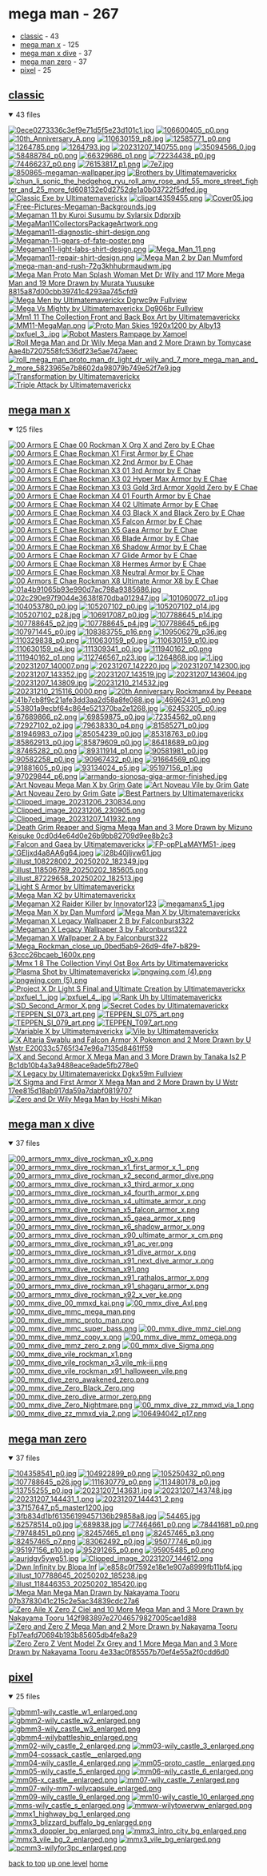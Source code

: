 # mega man - 267
- [classic](#classic) - 43
- [mega man x](#mega-man-x) - 125
- [mega man x dive](#mega-man-x-dive) - 37
- [mega man zero](#mega-man-zero) - 37
- [pixel](#pixel) - 25

<a id="classic"></a>

## [classic](/mobile/mega%20man/classic/README.MD)
<details open>
<summary>43 files</summary>
<p>

[![0ece0273336c3ef9e71d5f5e23d101c1.jpg](/.internals/thumbnails/mobile/mega%20man/classic/0ece0273336c3ef9e71d5f5e23d101c1.jpg "0ece0273336c3ef9e71d5f5e23d101c1.jpg")](/mobile/mega%20man/classic/0ece0273336c3ef9e71d5f5e23d101c1.jpg)
[![106600405_p0.png](/.internals/thumbnails/mobile/mega%20man/classic/106600405_p0.png "106600405_p0.png")](/mobile/mega%20man/classic/106600405_p0.png)
[![10th_Anniversary_A.png](/.internals/thumbnails/mobile/mega%20man/classic/10th_Anniversary_A.png "10th_Anniversary_A.png")](/mobile/mega%20man/classic/10th_Anniversary_A.png)
[![110630159_p8.jpg](/.internals/thumbnails/mobile/mega%20man/classic/110630159_p8.jpg "110630159_p8.jpg")](/mobile/mega%20man/classic/110630159_p8.jpg)
[![12585771_p0.png](/.internals/thumbnails/mobile/mega%20man/classic/12585771_p0.png "12585771_p0.png")](/mobile/mega%20man/classic/12585771_p0.png)
[![1264785.png](/.internals/thumbnails/mobile/mega%20man/classic/1264785.png "1264785.png")](/mobile/mega%20man/classic/1264785.png)
[![1264793.jpg](/.internals/thumbnails/mobile/mega%20man/classic/1264793.jpg "1264793.jpg")](/mobile/mega%20man/classic/1264793.jpg)
[![20231207_140755.png](/.internals/thumbnails/mobile/mega%20man/classic/20231207_140755.png "20231207_140755.png")](/mobile/mega%20man/classic/20231207_140755.png)
[![35094566_0.jpg](/.internals/thumbnails/mobile/mega%20man/classic/35094566_0.jpg "35094566_0.jpg")](/mobile/mega%20man/classic/35094566_0.jpg)
[![58488784_p0.png](/.internals/thumbnails/mobile/mega%20man/classic/58488784_p0.png "58488784_p0.png")](/mobile/mega%20man/classic/58488784_p0.png)
[![66329686_p1.png](/.internals/thumbnails/mobile/mega%20man/classic/66329686_p1.png "66329686_p1.png")](/mobile/mega%20man/classic/66329686_p1.png)
[![72234438_p0.jpg](/.internals/thumbnails/mobile/mega%20man/classic/72234438_p0.jpg "72234438_p0.jpg")](/mobile/mega%20man/classic/72234438_p0.jpg)
[![74466237_p0.png](/.internals/thumbnails/mobile/mega%20man/classic/74466237_p0.png "74466237_p0.png")](/mobile/mega%20man/classic/74466237_p0.png)
[![76153817_p1.png](/.internals/thumbnails/mobile/mega%20man/classic/76153817_p1.png "76153817_p1.png")](/mobile/mega%20man/classic/76153817_p1.png)
[![7e7.jpg](/.internals/thumbnails/mobile/mega%20man/classic/7e7.jpg "7e7.jpg")](/mobile/mega%20man/classic/7e7.jpg)
[![850865-megaman-wallpaper.jpg](/.internals/thumbnails/mobile/mega%20man/classic/850865-megaman-wallpaper.jpg "850865-megaman-wallpaper.jpg")](/mobile/mega%20man/classic/850865-megaman-wallpaper.jpg)
[![Brothers by Ultimatemaverickx](/.internals/thumbnails/mobile/mega%20man/classic/brothers_by_ultimatemaverickx.jpg "Brothers by Ultimatemaverickx")](/mobile/mega%20man/classic/brothers_by_ultimatemaverickx.jpg)
[![chun_li_sonic_the_hedgehog_ryu_roll_amy_rose_and_55_more_street_fighter_and_25_more_fd608132e0d2752de1a0b03722f5dfed.jpg](/.internals/thumbnails/mobile/mega%20man/classic/chun_li_sonic_the_hedgehog_ryu_roll_amy_rose_and_55_more_street_fighter_and_25_more_fd608132e0d2752de1a0b03722f5dfed.jpg "chun_li_sonic_the_hedgehog_ryu_roll_amy_rose_and_55_more_street_fighter_and_25_more_fd608132e0d2752de1a0b03722f5dfed.jpg")](/mobile/mega%20man/classic/chun_li_sonic_the_hedgehog_ryu_roll_amy_rose_and_55_more_street_fighter_and_25_more_fd608132e0d2752de1a0b03722f5dfed.jpg)
[![Classic Exe by Ultimatemaverickx](/.internals/thumbnails/mobile/mega%20man/classic/classic_exe_by_ultimatemaverickx.jpg "Classic Exe by Ultimatemaverickx")](/mobile/mega%20man/classic/classic_exe_by_ultimatemaverickx.jpg)
[![clipart4359455.png](/.internals/thumbnails/mobile/mega%20man/classic/clipart4359455.png "clipart4359455.png")](/mobile/mega%20man/classic/clipart4359455.png)
[![Cover05.jpg](/.internals/thumbnails/mobile/mega%20man/classic/Cover05.jpg "Cover05.jpg")](/mobile/mega%20man/classic/Cover05.jpg)
[![Free-Pictures-Megaman-Backgrounds.jpg](/.internals/thumbnails/mobile/mega%20man/classic/Free-Pictures-Megaman-Backgrounds.jpg "Free-Pictures-Megaman-Backgrounds.jpg")](/mobile/mega%20man/classic/Free-Pictures-Megaman-Backgrounds.jpg)
[![Megaman 11 by Kuroi Susumu by Sylarsix Ddprxjb](/.internals/thumbnails/mobile/mega%20man/classic/megaman_11_by_kuroi_susumu_by_sylarsix_ddprxjb.jpg "Megaman 11 by Kuroi Susumu by Sylarsix Ddprxjb")](/mobile/mega%20man/classic/megaman_11_by_kuroi_susumu_by_sylarsix_ddprxjb.jpg)
[![MegaMan11CollectorsPackageArtwork.png](/.internals/thumbnails/mobile/mega%20man/classic/MegaMan11CollectorsPackageArtwork.png "MegaMan11CollectorsPackageArtwork.png")](/mobile/mega%20man/classic/MegaMan11CollectorsPackageArtwork.png)
[![Megaman11-diagnostic-shirt-design.png](/.internals/thumbnails/mobile/mega%20man/classic/Megaman11-diagnostic-shirt-design.png "Megaman11-diagnostic-shirt-design.png")](/mobile/mega%20man/classic/Megaman11-diagnostic-shirt-design.png)
[![Megaman-11-gears-of-fate-poster.png](/.internals/thumbnails/mobile/mega%20man/classic/Megaman-11-gears-of-fate-poster.png "Megaman-11-gears-of-fate-poster.png")](/mobile/mega%20man/classic/Megaman-11-gears-of-fate-poster.png)
[![Megaman11-light-labs-shirt-design.png](/.internals/thumbnails/mobile/mega%20man/classic/Megaman11-light-labs-shirt-design.png "Megaman11-light-labs-shirt-design.png")](/mobile/mega%20man/classic/Megaman11-light-labs-shirt-design.png)
[![Mega_Man_11.png](/.internals/thumbnails/mobile/mega%20man/classic/Mega_Man_11.png "Mega_Man_11.png")](/mobile/mega%20man/classic/Mega_Man_11.png)
[![Megaman11-repair-shirt-design.png](/.internals/thumbnails/mobile/mega%20man/classic/Megaman11-repair-shirt-design.png "Megaman11-repair-shirt-design.png")](/mobile/mega%20man/classic/Megaman11-repair-shirt-design.png)
[![Mega Man 2 by Dan Mumford](/.internals/thumbnails/mobile/mega%20man/classic/mega_man_2_by_dan_mumford.jpg "Mega Man 2 by Dan Mumford")](/mobile/mega%20man/classic/mega_man_2_by_dan_mumford.jpg)
[![mega-man-and-rush-72g3khhubrmaudwm.jpg](/.internals/thumbnails/mobile/mega%20man/classic/mega-man-and-rush-72g3khhubrmaudwm.jpg "mega-man-and-rush-72g3khhubrmaudwm.jpg")](/mobile/mega%20man/classic/mega-man-and-rush-72g3khhubrmaudwm.jpg)
[![Mega Man Proto Man Splash Woman Met Dr Wily and 117 More Mega Man and 19 More Drawn by Murata Yuusuke 8815a87d00cbb39741c4293aa745cfd9](/.internals/thumbnails/mobile/mega%20man/classic/mega_man_proto_man_splash_woman_met_dr_wily_and_117_more_mega_man_and_19_more_drawn_by_murata_yuusuke_8815a87d00cbb39741c4293aa745cfd9.png "Mega Man Proto Man Splash Woman Met Dr Wily and 117 More Mega Man and 19 More Drawn by Murata Yuusuke 8815a87d00cbb39741c4293aa745cfd9")](/mobile/mega%20man/classic/mega_man_proto_man_splash_woman_met_dr_wily_and_117_more_mega_man_and_19_more_drawn_by_murata_yuusuke_8815a87d00cbb39741c4293aa745cfd9.png)
[![Mega Men by Ultimatemaverickx Dgrwc9w Fullview](/.internals/thumbnails/mobile/mega%20man/classic/mega_men_by_ultimatemaverickx_dgrwc9w-fullview.jpg "Mega Men by Ultimatemaverickx Dgrwc9w Fullview")](/mobile/mega%20man/classic/mega_men_by_ultimatemaverickx_dgrwc9w-fullview.jpg)
[![Mega Vs Mighty by Ultimatemaverickx Dg906br Fullview](/.internals/thumbnails/mobile/mega%20man/classic/mega_vs_mighty_by_ultimatemaverickx_dg906br-fullview.jpg "Mega Vs Mighty by Ultimatemaverickx Dg906br Fullview")](/mobile/mega%20man/classic/mega_vs_mighty_by_ultimatemaverickx_dg906br-fullview.jpg)
[![Mm1 11 The Collection Front and Back Box Art by Ultimatemaverickx](/.internals/thumbnails/mobile/mega%20man/classic/mm1_11_the_collection_front_and_back_box_art_by_ultimatemaverickx.png "Mm1 11 The Collection Front and Back Box Art by Ultimatemaverickx")](/mobile/mega%20man/classic/mm1_11_the_collection_front_and_back_box_art_by_ultimatemaverickx.png)
[![MM11-MegaMan.png](/.internals/thumbnails/mobile/mega%20man/classic/MM11-MegaMan.png "MM11-MegaMan.png")](/mobile/mega%20man/classic/MM11-MegaMan.png)
[![Proto Man Skies 1920x1200 by Alby13](/.internals/thumbnails/mobile/mega%20man/classic/proto_man_skies_1920x1200_by_alby13.jpg "Proto Man Skies 1920x1200 by Alby13")](/mobile/mega%20man/classic/proto_man_skies_1920x1200_by_alby13.jpg)
[![pxfuel_3_.jpg](/.internals/thumbnails/mobile/mega%20man/classic/pxfuel_3_.jpg "pxfuel_3_.jpg")](/mobile/mega%20man/classic/pxfuel_3_.jpg)
[![Robot Masters Rampage by Xamoel](/.internals/thumbnails/mobile/mega%20man/classic/robot_masters_rampage_by_xamoel.jpg "Robot Masters Rampage by Xamoel")](/mobile/mega%20man/classic/robot_masters_rampage_by_xamoel.jpg)
[![Roll Mega Man and Dr Wily Mega Man and 2 More Drawn by Tomycase Aae4b7207558fc536df23e5ae747aeec](/.internals/thumbnails/mobile/mega%20man/classic/roll_mega_man_and_dr_wily_mega_man_and_2_more_drawn_by_tomycase_aae4b7207558fc536df23e5ae747aeec.png "Roll Mega Man and Dr Wily Mega Man and 2 More Drawn by Tomycase Aae4b7207558fc536df23e5ae747aeec")](/mobile/mega%20man/classic/roll_mega_man_and_dr_wily_mega_man_and_2_more_drawn_by_tomycase_aae4b7207558fc536df23e5ae747aeec.png)
[![roll_mega_man_proto_man_dr_light_dr_wily_and_7_more_mega_man_and_2_more_5823965e7b8602da98079b749e52f7e9.jpg](/.internals/thumbnails/mobile/mega%20man/classic/roll_mega_man_proto_man_dr_light_dr_wily_and_7_more_mega_man_and_2_more_5823965e7b8602da98079b749e52f7e9.jpg "roll_mega_man_proto_man_dr_light_dr_wily_and_7_more_mega_man_and_2_more_5823965e7b8602da98079b749e52f7e9.jpg")](/mobile/mega%20man/classic/roll_mega_man_proto_man_dr_light_dr_wily_and_7_more_mega_man_and_2_more_5823965e7b8602da98079b749e52f7e9.jpg)
[![Transformation by Ultimatemaverickx](/.internals/thumbnails/mobile/mega%20man/classic/transformation_by_ultimatemaverickx.png "Transformation by Ultimatemaverickx")](/mobile/mega%20man/classic/transformation_by_ultimatemaverickx.png)
[![Triple Attack by Ultimatemaverickx](/.internals/thumbnails/mobile/mega%20man/classic/triple_attack_by_ultimatemaverickx.png "Triple Attack by Ultimatemaverickx")](/mobile/mega%20man/classic/triple_attack_by_ultimatemaverickx.png)

</p>
</details>

<a id="mega-man-x"></a>

## [mega man x](/mobile/mega%20man/mega%20man%20x/README.MD)
<details open>
<summary>125 files</summary>
<p>

[![00 Armors E Chae 00 Rockman X Org X and Zero by E Chae](/.internals/thumbnails/mobile/mega%20man/mega%20man%20x/00_armors_e_chae_00_rockman_x_org_x_and_zero_by_e_chae.png "00 Armors E Chae 00 Rockman X Org X and Zero by E Chae")](/mobile/mega%20man/mega%20man%20x/00_armors_e_chae_00_rockman_x_org_x_and_zero_by_e_chae.png)
[![00 Armors E Chae Rockman X1 First Armor by E Chae](/.internals/thumbnails/mobile/mega%20man/mega%20man%20x/00_armors_e_chae_rockman_x1_first_armor_by_e_chae.png "00 Armors E Chae Rockman X1 First Armor by E Chae")](/mobile/mega%20man/mega%20man%20x/00_armors_e_chae_rockman_x1_first_armor_by_e_chae.png)
[![00 Armors E Chae Rockman X2 2nd Armor by E Chae](/.internals/thumbnails/mobile/mega%20man/mega%20man%20x/00_armors_e_chae_rockman_x2_2nd_armor_by_e_chae.png "00 Armors E Chae Rockman X2 2nd Armor by E Chae")](/mobile/mega%20man/mega%20man%20x/00_armors_e_chae_rockman_x2_2nd_armor_by_e_chae.png)
[![00 Armors E Chae Rockman X3 01 3rd Armor by E Chae](/.internals/thumbnails/mobile/mega%20man/mega%20man%20x/00_armors_e_chae_rockman_x3_01_3rd_armor_by_e_chae.png "00 Armors E Chae Rockman X3 01 3rd Armor by E Chae")](/mobile/mega%20man/mega%20man%20x/00_armors_e_chae_rockman_x3_01_3rd_armor_by_e_chae.png)
[![00 Armors E Chae Rockman X3 02 Hyper Max Armor by E Chae](/.internals/thumbnails/mobile/mega%20man/mega%20man%20x/00_armors_e_chae_rockman_x3_02_hyper_max_armor_by_e_chae.png "00 Armors E Chae Rockman X3 02 Hyper Max Armor by E Chae")](/mobile/mega%20man/mega%20man%20x/00_armors_e_chae_rockman_x3_02_hyper_max_armor_by_e_chae.png)
[![00 Armors E Chae Rockman X3 03 Gold 3rd Armor Xgold Zero by E Chae](/.internals/thumbnails/mobile/mega%20man/mega%20man%20x/00_armors_e_chae_rockman_x3_03_gold_3rd_armor_xgold_zero_by_e_chae.png "00 Armors E Chae Rockman X3 03 Gold 3rd Armor Xgold Zero by E Chae")](/mobile/mega%20man/mega%20man%20x/00_armors_e_chae_rockman_x3_03_gold_3rd_armor_xgold_zero_by_e_chae.png)
[![00 Armors E Chae Rockman X4 01 Fourth Armor by E Chae](/.internals/thumbnails/mobile/mega%20man/mega%20man%20x/00_armors_e_chae_rockman_x4_01_fourth_armor_by_e_chae.png "00 Armors E Chae Rockman X4 01 Fourth Armor by E Chae")](/mobile/mega%20man/mega%20man%20x/00_armors_e_chae_rockman_x4_01_fourth_armor_by_e_chae.png)
[![00 Armors E Chae Rockman X4 02 Ultimate Armor by E Chae](/.internals/thumbnails/mobile/mega%20man/mega%20man%20x/00_armors_e_chae_rockman_x4_02_ultimate_armor_by_e_chae.png "00 Armors E Chae Rockman X4 02 Ultimate Armor by E Chae")](/mobile/mega%20man/mega%20man%20x/00_armors_e_chae_rockman_x4_02_ultimate_armor_by_e_chae.png)
[![00 Armors E Chae Rockman X4 03 Black X and Black Zero by E Chae](/.internals/thumbnails/mobile/mega%20man/mega%20man%20x/00_armors_e_chae_rockman_x4_03_black_x_and_black_zero_by_e_chae.png "00 Armors E Chae Rockman X4 03 Black X and Black Zero by E Chae")](/mobile/mega%20man/mega%20man%20x/00_armors_e_chae_rockman_x4_03_black_x_and_black_zero_by_e_chae.png)
[![00 Armors E Chae Rockman X5 Falcon Armor by E Chae](/.internals/thumbnails/mobile/mega%20man/mega%20man%20x/00_armors_e_chae_rockman_x5_falcon_armor_by_e_chae.png "00 Armors E Chae Rockman X5 Falcon Armor by E Chae")](/mobile/mega%20man/mega%20man%20x/00_armors_e_chae_rockman_x5_falcon_armor_by_e_chae.png)
[![00 Armors E Chae Rockman X5 Gaea Armor by E Chae](/.internals/thumbnails/mobile/mega%20man/mega%20man%20x/00_armors_e_chae_rockman_x5_gaea_armor_by_e_chae.png "00 Armors E Chae Rockman X5 Gaea Armor by E Chae")](/mobile/mega%20man/mega%20man%20x/00_armors_e_chae_rockman_x5_gaea_armor_by_e_chae.png)
[![00 Armors E Chae Rockman X6 Blade Armor by E Chae](/.internals/thumbnails/mobile/mega%20man/mega%20man%20x/00_armors_e_chae_rockman_x6_blade_armor_by_e_chae.png "00 Armors E Chae Rockman X6 Blade Armor by E Chae")](/mobile/mega%20man/mega%20man%20x/00_armors_e_chae_rockman_x6_blade_armor_by_e_chae.png)
[![00 Armors E Chae Rockman X6 Shadow Armor by E Chae](/.internals/thumbnails/mobile/mega%20man/mega%20man%20x/00_armors_e_chae_rockman_x6_shadow_armor_by_e_chae.png "00 Armors E Chae Rockman X6 Shadow Armor by E Chae")](/mobile/mega%20man/mega%20man%20x/00_armors_e_chae_rockman_x6_shadow_armor_by_e_chae.png)
[![00 Armors E Chae Rockman X7 Glide Armor by E Chae](/.internals/thumbnails/mobile/mega%20man/mega%20man%20x/00_armors_e_chae_rockman_x7_glide_armor_by_e_chae.png "00 Armors E Chae Rockman X7 Glide Armor by E Chae")](/mobile/mega%20man/mega%20man%20x/00_armors_e_chae_rockman_x7_glide_armor_by_e_chae.png)
[![00 Armors E Chae Rockman X8 Hermes Armor by E Chae](/.internals/thumbnails/mobile/mega%20man/mega%20man%20x/00_armors_e_chae_rockman_x8_hermes_armor_by_e_chae.png "00 Armors E Chae Rockman X8 Hermes Armor by E Chae")](/mobile/mega%20man/mega%20man%20x/00_armors_e_chae_rockman_x8_hermes_armor_by_e_chae.png)
[![00 Armors E Chae Rockman X8 Neutral Armor by E Chae](/.internals/thumbnails/mobile/mega%20man/mega%20man%20x/00_armors_e_chae_rockman_x8_neutral_armor_by_e_chae.png "00 Armors E Chae Rockman X8 Neutral Armor by E Chae")](/mobile/mega%20man/mega%20man%20x/00_armors_e_chae_rockman_x8_neutral_armor_by_e_chae.png)
[![00 Armors E Chae Rockman X8 Ultimate Armor X8 by E Chae](/.internals/thumbnails/mobile/mega%20man/mega%20man%20x/00_armors_e_chae_rockman_x8_ultimate_armor_x8_by_e_chae.png "00 Armors E Chae Rockman X8 Ultimate Armor X8 by E Chae")](/mobile/mega%20man/mega%20man%20x/00_armors_e_chae_rockman_x8_ultimate_armor_x8_by_e_chae.png)
[![01a4b91065b93e990d7ac798a9385686.jpg](/.internals/thumbnails/mobile/mega%20man/mega%20man%20x/01a4b91065b93e990d7ac798a9385686.jpg "01a4b91065b93e990d7ac798a9385686.jpg")](/mobile/mega%20man/mega%20man%20x/01a4b91065b93e990d7ac798a9385686.jpg)
[![02c290e97f9044e3638f870dba012947.jpg](/.internals/thumbnails/mobile/mega%20man/mega%20man%20x/02c290e97f9044e3638f870dba012947.jpg "02c290e97f9044e3638f870dba012947.jpg")](/mobile/mega%20man/mega%20man%20x/02c290e97f9044e3638f870dba012947.jpg)
[![101060072_p1.jpg](/.internals/thumbnails/mobile/mega%20man/mega%20man%20x/101060072_p1.jpg "101060072_p1.jpg")](/mobile/mega%20man/mega%20man%20x/101060072_p1.jpg)
[![104053780_p0.jpg](/.internals/thumbnails/mobile/mega%20man/mega%20man%20x/104053780_p0.jpg "104053780_p0.jpg")](/mobile/mega%20man/mega%20man%20x/104053780_p0.jpg)
[![105207102_p0.jpg](/.internals/thumbnails/mobile/mega%20man/mega%20man%20x/105207102_p0.jpg "105207102_p0.jpg")](/mobile/mega%20man/mega%20man%20x/105207102_p0.jpg)
[![105207102_p14.jpg](/.internals/thumbnails/mobile/mega%20man/mega%20man%20x/105207102_p14.jpg "105207102_p14.jpg")](/mobile/mega%20man/mega%20man%20x/105207102_p14.jpg)
[![105207102_p28.jpg](/.internals/thumbnails/mobile/mega%20man/mega%20man%20x/105207102_p28.jpg "105207102_p28.jpg")](/mobile/mega%20man/mega%20man%20x/105207102_p28.jpg)
[![106917087_p0.jpg](/.internals/thumbnails/mobile/mega%20man/mega%20man%20x/106917087_p0.jpg "106917087_p0.jpg")](/mobile/mega%20man/mega%20man%20x/106917087_p0.jpg)
[![107788645_p14.jpg](/.internals/thumbnails/mobile/mega%20man/mega%20man%20x/107788645_p14.jpg "107788645_p14.jpg")](/mobile/mega%20man/mega%20man%20x/107788645_p14.jpg)
[![107788645_p2.jpg](/.internals/thumbnails/mobile/mega%20man/mega%20man%20x/107788645_p2.jpg "107788645_p2.jpg")](/mobile/mega%20man/mega%20man%20x/107788645_p2.jpg)
[![107788645_p4.jpg](/.internals/thumbnails/mobile/mega%20man/mega%20man%20x/107788645_p4.jpg "107788645_p4.jpg")](/mobile/mega%20man/mega%20man%20x/107788645_p4.jpg)
[![107788645_p6.jpg](/.internals/thumbnails/mobile/mega%20man/mega%20man%20x/107788645_p6.jpg "107788645_p6.jpg")](/mobile/mega%20man/mega%20man%20x/107788645_p6.jpg)
[![107971445_p0.jpg](/.internals/thumbnails/mobile/mega%20man/mega%20man%20x/107971445_p0.jpg "107971445_p0.jpg")](/mobile/mega%20man/mega%20man%20x/107971445_p0.jpg)
[![108383755_p16.png](/.internals/thumbnails/mobile/mega%20man/mega%20man%20x/108383755_p16.png "108383755_p16.png")](/mobile/mega%20man/mega%20man%20x/108383755_p16.png)
[![109506279_p36.jpg](/.internals/thumbnails/mobile/mega%20man/mega%20man%20x/109506279_p36.jpg "109506279_p36.jpg")](/mobile/mega%20man/mega%20man%20x/109506279_p36.jpg)
[![110329838_p0.png](/.internals/thumbnails/mobile/mega%20man/mega%20man%20x/110329838_p0.png "110329838_p0.png")](/mobile/mega%20man/mega%20man%20x/110329838_p0.png)
[![110630159_p0.jpg](/.internals/thumbnails/mobile/mega%20man/mega%20man%20x/110630159_p0.jpg "110630159_p0.jpg")](/mobile/mega%20man/mega%20man%20x/110630159_p0.jpg)
[![110630159_p10.jpg](/.internals/thumbnails/mobile/mega%20man/mega%20man%20x/110630159_p10.jpg "110630159_p10.jpg")](/mobile/mega%20man/mega%20man%20x/110630159_p10.jpg)
[![110630159_p4.jpg](/.internals/thumbnails/mobile/mega%20man/mega%20man%20x/110630159_p4.jpg "110630159_p4.jpg")](/mobile/mega%20man/mega%20man%20x/110630159_p4.jpg)
[![111309341_p0.jpg](/.internals/thumbnails/mobile/mega%20man/mega%20man%20x/111309341_p0.jpg "111309341_p0.jpg")](/mobile/mega%20man/mega%20man%20x/111309341_p0.jpg)
[![111940162_p0.png](/.internals/thumbnails/mobile/mega%20man/mega%20man%20x/111940162_p0.png "111940162_p0.png")](/mobile/mega%20man/mega%20man%20x/111940162_p0.png)
[![111940162_p1.png](/.internals/thumbnails/mobile/mega%20man/mega%20man%20x/111940162_p1.png "111940162_p1.png")](/mobile/mega%20man/mega%20man%20x/111940162_p1.png)
[![112746567_p23.jpg](/.internals/thumbnails/mobile/mega%20man/mega%20man%20x/112746567_p23.jpg "112746567_p23.jpg")](/mobile/mega%20man/mega%20man%20x/112746567_p23.jpg)
[![1264868.jpg](/.internals/thumbnails/mobile/mega%20man/mega%20man%20x/1264868.jpg "1264868.jpg")](/mobile/mega%20man/mega%20man%20x/1264868.jpg)
[![1.jpg](/.internals/thumbnails/mobile/mega%20man/mega%20man%20x/1.jpg "1.jpg")](/mobile/mega%20man/mega%20man%20x/1.jpg)
[![20231207_140007.png](/.internals/thumbnails/mobile/mega%20man/mega%20man%20x/20231207_140007.png "20231207_140007.png")](/mobile/mega%20man/mega%20man%20x/20231207_140007.png)
[![20231207_142220.jpg](/.internals/thumbnails/mobile/mega%20man/mega%20man%20x/20231207_142220.jpg "20231207_142220.jpg")](/mobile/mega%20man/mega%20man%20x/20231207_142220.jpg)
[![20231207_142300.jpg](/.internals/thumbnails/mobile/mega%20man/mega%20man%20x/20231207_142300.jpg "20231207_142300.jpg")](/mobile/mega%20man/mega%20man%20x/20231207_142300.jpg)
[![20231207_143352.jpg](/.internals/thumbnails/mobile/mega%20man/mega%20man%20x/20231207_143352.jpg "20231207_143352.jpg")](/mobile/mega%20man/mega%20man%20x/20231207_143352.jpg)
[![20231207_143519.jpg](/.internals/thumbnails/mobile/mega%20man/mega%20man%20x/20231207_143519.jpg "20231207_143519.jpg")](/mobile/mega%20man/mega%20man%20x/20231207_143519.jpg)
[![20231207_143604.jpg](/.internals/thumbnails/mobile/mega%20man/mega%20man%20x/20231207_143604.jpg "20231207_143604.jpg")](/mobile/mega%20man/mega%20man%20x/20231207_143604.jpg)
[![20231207_143809.jpg](/.internals/thumbnails/mobile/mega%20man/mega%20man%20x/20231207_143809.jpg "20231207_143809.jpg")](/mobile/mega%20man/mega%20man%20x/20231207_143809.jpg)
[![20231210_214532.jpg](/.internals/thumbnails/mobile/mega%20man/mega%20man%20x/20231210_214532.jpg "20231210_214532.jpg")](/mobile/mega%20man/mega%20man%20x/20231210_214532.jpg)
[![20231210_215116_0000.png](/.internals/thumbnails/mobile/mega%20man/mega%20man%20x/20231210_215116_0000.png "20231210_215116_0000.png")](/mobile/mega%20man/mega%20man%20x/20231210_215116_0000.png)
[![20th Anniversary Rockmanx4 by Peeape](/.internals/thumbnails/mobile/mega%20man/mega%20man%20x/20th_anniversary_rockmanx4_by_peeape.png "20th Anniversary Rockmanx4 by Peeape")](/mobile/mega%20man/mega%20man%20x/20th_anniversary_rockmanx4_by_peeape.png)
[![41b7cb8f9c21afe3dd3aa2d58a8fe088.jpg](/.internals/thumbnails/mobile/mega%20man/mega%20man%20x/41b7cb8f9c21afe3dd3aa2d58a8fe088.jpg "41b7cb8f9c21afe3dd3aa2d58a8fe088.jpg")](/mobile/mega%20man/mega%20man%20x/41b7cb8f9c21afe3dd3aa2d58a8fe088.jpg)
[![46962431_p0.png](/.internals/thumbnails/mobile/mega%20man/mega%20man%20x/46962431_p0.png "46962431_p0.png")](/mobile/mega%20man/mega%20man%20x/46962431_p0.png)
[![53801a9ecbf64c864e521370ba2e1268.jpg](/.internals/thumbnails/mobile/mega%20man/mega%20man%20x/53801a9ecbf64c864e521370ba2e1268.jpg "53801a9ecbf64c864e521370ba2e1268.jpg")](/mobile/mega%20man/mega%20man%20x/53801a9ecbf64c864e521370ba2e1268.jpg)
[![62453205_p0.jpg](/.internals/thumbnails/mobile/mega%20man/mega%20man%20x/62453205_p0.jpg "62453205_p0.jpg")](/mobile/mega%20man/mega%20man%20x/62453205_p0.jpg)
[![67689866_p2.png](/.internals/thumbnails/mobile/mega%20man/mega%20man%20x/67689866_p2.png "67689866_p2.png")](/mobile/mega%20man/mega%20man%20x/67689866_p2.png)
[![69859875_p0.jpg](/.internals/thumbnails/mobile/mega%20man/mega%20man%20x/69859875_p0.jpg "69859875_p0.jpg")](/mobile/mega%20man/mega%20man%20x/69859875_p0.jpg)
[![72354562_p0.png](/.internals/thumbnails/mobile/mega%20man/mega%20man%20x/72354562_p0.png "72354562_p0.png")](/mobile/mega%20man/mega%20man%20x/72354562_p0.png)
[![72927102_p2.jpg](/.internals/thumbnails/mobile/mega%20man/mega%20man%20x/72927102_p2.jpg "72927102_p2.jpg")](/mobile/mega%20man/mega%20man%20x/72927102_p2.jpg)
[![79638330_p4.png](/.internals/thumbnails/mobile/mega%20man/mega%20man%20x/79638330_p4.png "79638330_p4.png")](/mobile/mega%20man/mega%20man%20x/79638330_p4.png)
[![81585271_p0.jpg](/.internals/thumbnails/mobile/mega%20man/mega%20man%20x/81585271_p0.jpg "81585271_p0.jpg")](/mobile/mega%20man/mega%20man%20x/81585271_p0.jpg)
[![81946983_p7.jpg](/.internals/thumbnails/mobile/mega%20man/mega%20man%20x/81946983_p7.jpg "81946983_p7.jpg")](/mobile/mega%20man/mega%20man%20x/81946983_p7.jpg)
[![85054239_p0.jpg](/.internals/thumbnails/mobile/mega%20man/mega%20man%20x/85054239_p0.jpg "85054239_p0.jpg")](/mobile/mega%20man/mega%20man%20x/85054239_p0.jpg)
[![85318763_p0.jpg](/.internals/thumbnails/mobile/mega%20man/mega%20man%20x/85318763_p0.jpg "85318763_p0.jpg")](/mobile/mega%20man/mega%20man%20x/85318763_p0.jpg)
[![85862913_p0.jpg](/.internals/thumbnails/mobile/mega%20man/mega%20man%20x/85862913_p0.jpg "85862913_p0.jpg")](/mobile/mega%20man/mega%20man%20x/85862913_p0.jpg)
[![85879609_p0.jpg](/.internals/thumbnails/mobile/mega%20man/mega%20man%20x/85879609_p0.jpg "85879609_p0.jpg")](/mobile/mega%20man/mega%20man%20x/85879609_p0.jpg)
[![86418689_p0.jpg](/.internals/thumbnails/mobile/mega%20man/mega%20man%20x/86418689_p0.jpg "86418689_p0.jpg")](/mobile/mega%20man/mega%20man%20x/86418689_p0.jpg)
[![87465282_p0.png](/.internals/thumbnails/mobile/mega%20man/mega%20man%20x/87465282_p0.png "87465282_p0.png")](/mobile/mega%20man/mega%20man%20x/87465282_p0.png)
[![89311914_p1.png](/.internals/thumbnails/mobile/mega%20man/mega%20man%20x/89311914_p1.png "89311914_p1.png")](/mobile/mega%20man/mega%20man%20x/89311914_p1.png)
[![90581981_p0.jpg](/.internals/thumbnails/mobile/mega%20man/mega%20man%20x/90581981_p0.jpg "90581981_p0.jpg")](/mobile/mega%20man/mega%20man%20x/90581981_p0.jpg)
[![90582258_p0.jpg](/.internals/thumbnails/mobile/mega%20man/mega%20man%20x/90582258_p0.jpg "90582258_p0.jpg")](/mobile/mega%20man/mega%20man%20x/90582258_p0.jpg)
[![90967432_p0.jpg](/.internals/thumbnails/mobile/mega%20man/mega%20man%20x/90967432_p0.jpg "90967432_p0.jpg")](/mobile/mega%20man/mega%20man%20x/90967432_p0.jpg)
[![91664569_p0.jpg](/.internals/thumbnails/mobile/mega%20man/mega%20man%20x/91664569_p0.jpg "91664569_p0.jpg")](/mobile/mega%20man/mega%20man%20x/91664569_p0.jpg)
[![91881605_p0.jpg](/.internals/thumbnails/mobile/mega%20man/mega%20man%20x/91881605_p0.jpg "91881605_p0.jpg")](/mobile/mega%20man/mega%20man%20x/91881605_p0.jpg)
[![93134024_p5.jpg](/.internals/thumbnails/mobile/mega%20man/mega%20man%20x/93134024_p5.jpg "93134024_p5.jpg")](/mobile/mega%20man/mega%20man%20x/93134024_p5.jpg)
[![95197156_p1.jpg](/.internals/thumbnails/mobile/mega%20man/mega%20man%20x/95197156_p1.jpg "95197156_p1.jpg")](/mobile/mega%20man/mega%20man%20x/95197156_p1.jpg)
[![97029844_p6.png](/.internals/thumbnails/mobile/mega%20man/mega%20man%20x/97029844_p6.png "97029844_p6.png")](/mobile/mega%20man/mega%20man%20x/97029844_p6.png)
[![armando-sionosa-giga-armor-finished.jpg](/.internals/thumbnails/mobile/mega%20man/mega%20man%20x/armando-sionosa-giga-armor-finished.jpg "armando-sionosa-giga-armor-finished.jpg")](/mobile/mega%20man/mega%20man%20x/armando-sionosa-giga-armor-finished.jpg)
[![Art Noveau Mega Man X by Grim Gate](/.internals/thumbnails/mobile/mega%20man/mega%20man%20x/art_noveau_mega_man_x_by_grim-gate.jpg "Art Noveau Mega Man X by Grim Gate")](/mobile/mega%20man/mega%20man%20x/art_noveau_mega_man_x_by_grim-gate.jpg)
[![Art Noveau Vile by Grim Gate](/.internals/thumbnails/mobile/mega%20man/mega%20man%20x/art_noveau_vile_by_grim-gate.jpg "Art Noveau Vile by Grim Gate")](/mobile/mega%20man/mega%20man%20x/art_noveau_vile_by_grim-gate.jpg)
[![Art Noveau Zero by Grim Gate](/.internals/thumbnails/mobile/mega%20man/mega%20man%20x/art_noveau_zero_by_grim-gate.jpg "Art Noveau Zero by Grim Gate")](/mobile/mega%20man/mega%20man%20x/art_noveau_zero_by_grim-gate.jpg)
[![Best Partners by Ultimatemaverickx](/.internals/thumbnails/mobile/mega%20man/mega%20man%20x/best_partners_by_ultimatemaverickx.png "Best Partners by Ultimatemaverickx")](/mobile/mega%20man/mega%20man%20x/best_partners_by_ultimatemaverickx.png)
[![Clipped_image_20231206_230834.png](/.internals/thumbnails/mobile/mega%20man/mega%20man%20x/Clipped_image_20231206_230834.png "Clipped_image_20231206_230834.png")](/mobile/mega%20man/mega%20man%20x/Clipped_image_20231206_230834.png)
[![Clipped_image_20231206_230905.png](/.internals/thumbnails/mobile/mega%20man/mega%20man%20x/Clipped_image_20231206_230905.png "Clipped_image_20231206_230905.png")](/mobile/mega%20man/mega%20man%20x/Clipped_image_20231206_230905.png)
[![Clipped_image_20231207_141932.png](/.internals/thumbnails/mobile/mega%20man/mega%20man%20x/Clipped_image_20231207_141932.png "Clipped_image_20231207_141932.png")](/mobile/mega%20man/mega%20man%20x/Clipped_image_20231207_141932.png)
[![Death Grim Reaper and Sigma Mega Man and 3 More Drawn by Mizuno Keisuke 0cd0d4e64d0e26b9bb82709d9ee8b2c3](/.internals/thumbnails/mobile/mega%20man/mega%20man%20x/death_grim_reaper_and_sigma_mega_man_and_3_more_drawn_by_mizuno_keisuke_0cd0d4e64d0e26b9bb82709d9ee8b2c3.png "Death Grim Reaper and Sigma Mega Man and 3 More Drawn by Mizuno Keisuke 0cd0d4e64d0e26b9bb82709d9ee8b2c3")](/mobile/mega%20man/mega%20man%20x/death_grim_reaper_and_sigma_mega_man_and_3_more_drawn_by_mizuno_keisuke_0cd0d4e64d0e26b9bb82709d9ee8b2c3.png)
[![Falcon and Gaea by Ultimatemaverickx](/.internals/thumbnails/mobile/mega%20man/mega%20man%20x/falcon_and_gaea_by_ultimatemaverickx.png "Falcon and Gaea by Ultimatemaverickx")](/mobile/mega%20man/mega%20man%20x/falcon_and_gaea_by_ultimatemaverickx.png)
[![FP-opPLaMAYM51-.jpeg](/.internals/thumbnails/mobile/mega%20man/mega%20man%20x/FP-opPLaMAYM51-.jpeg "FP-opPLaMAYM51-.jpeg")](/mobile/mega%20man/mega%20man%20x/FP-opPLaMAYM51-.jpeg)
[![GEIjxd4a8AA6g64.jpeg](/.internals/thumbnails/mobile/mega%20man/mega%20man%20x/GEIjxd4a8AA6g64.jpeg "GEIjxd4a8AA6g64.jpeg")](/mobile/mega%20man/mega%20man%20x/GEIjxd4a8AA6g64.jpeg)
[![i28b40jljvw61.jpg](/.internals/thumbnails/mobile/mega%20man/mega%20man%20x/i28b40jljvw61.jpg "i28b40jljvw61.jpg")](/mobile/mega%20man/mega%20man%20x/i28b40jljvw61.jpg)
[![illust_108228002_20250202_182349.jpg](/.internals/thumbnails/mobile/mega%20man/mega%20man%20x/illust_108228002_20250202_182349.jpg "illust_108228002_20250202_182349.jpg")](/mobile/mega%20man/mega%20man%20x/illust_108228002_20250202_182349.jpg)
[![illust_118506789_20250202_185605.png](/.internals/thumbnails/mobile/mega%20man/mega%20man%20x/illust_118506789_20250202_185605.png "illust_118506789_20250202_185605.png")](/mobile/mega%20man/mega%20man%20x/illust_118506789_20250202_185605.png)
[![illust_87229658_20250202_182513.jpg](/.internals/thumbnails/mobile/mega%20man/mega%20man%20x/illust_87229658_20250202_182513.jpg "illust_87229658_20250202_182513.jpg")](/mobile/mega%20man/mega%20man%20x/illust_87229658_20250202_182513.jpg)
[![Light S Armor by Ultimatemaverickx](/.internals/thumbnails/mobile/mega%20man/mega%20man%20x/light_s_armor_by_ultimatemaverickx.png "Light S Armor by Ultimatemaverickx")](/mobile/mega%20man/mega%20man%20x/light_s_armor_by_ultimatemaverickx.png)
[![Mega Man X2 by Ultimatemaverickx](/.internals/thumbnails/mobile/mega%20man/mega%20man%20x/mega_man_x2_by_ultimatemaverickx.png "Mega Man X2 by Ultimatemaverickx")](/mobile/mega%20man/mega%20man%20x/mega_man_x2_by_ultimatemaverickx.png)
[![Megaman X2 Raider Killer by Innovator123](/.internals/thumbnails/mobile/mega%20man/mega%20man%20x/megaman_x2_raider_killer_by_innovator123.png "Megaman X2 Raider Killer by Innovator123")](/mobile/mega%20man/mega%20man%20x/megaman_x2_raider_killer_by_innovator123.png)
[![megamanx5_1.jpg](/.internals/thumbnails/mobile/mega%20man/mega%20man%20x/megamanx5_1.jpg "megamanx5_1.jpg")](/mobile/mega%20man/mega%20man%20x/megamanx5_1.jpg)
[![Mega Man X by Dan Mumford](/.internals/thumbnails/mobile/mega%20man/mega%20man%20x/mega_man_x_by_dan_mumford.jpg "Mega Man X by Dan Mumford")](/mobile/mega%20man/mega%20man%20x/mega_man_x_by_dan_mumford.jpg)
[![Mega Man X by Ultimatemaverickx](/.internals/thumbnails/mobile/mega%20man/mega%20man%20x/mega_man_x_by_ultimatemaverickx.png "Mega Man X by Ultimatemaverickx")](/mobile/mega%20man/mega%20man%20x/mega_man_x_by_ultimatemaverickx.png)
[![Megaman X Legacy Wallpaper 2 B by Falconburst322](/.internals/thumbnails/mobile/mega%20man/mega%20man%20x/megaman_x_legacy_wallpaper_2_b_by_falconburst322.jpg "Megaman X Legacy Wallpaper 2 B by Falconburst322")](/mobile/mega%20man/mega%20man%20x/megaman_x_legacy_wallpaper_2_b_by_falconburst322.jpg)
[![Megaman X Legacy Wallpaper 3 by Falconburst322](/.internals/thumbnails/mobile/mega%20man/mega%20man%20x/megaman_x_legacy_wallpaper_3_by_falconburst322.jpg "Megaman X Legacy Wallpaper 3 by Falconburst322")](/mobile/mega%20man/mega%20man%20x/megaman_x_legacy_wallpaper_3_by_falconburst322.jpg)
[![Megaman X Wallpaper 2 A by Falconburst322](/.internals/thumbnails/mobile/mega%20man/mega%20man%20x/megaman_x_wallpaper_2_a_by_falconburst322.jpg "Megaman X Wallpaper 2 A by Falconburst322")](/mobile/mega%20man/mega%20man%20x/megaman_x_wallpaper_2_a_by_falconburst322.jpg)
[![Mega_Rockman_close_up_0bed5ab9-26d9-4fe7-b829-63ccc26bcaeb_1600x.png](/.internals/thumbnails/mobile/mega%20man/mega%20man%20x/Mega_Rockman_close_up_0bed5ab9-26d9-4fe7-b829-63ccc26bcaeb_1600x.png "Mega_Rockman_close_up_0bed5ab9-26d9-4fe7-b829-63ccc26bcaeb_1600x.png")](/mobile/mega%20man/mega%20man%20x/Mega_Rockman_close_up_0bed5ab9-26d9-4fe7-b829-63ccc26bcaeb_1600x.png)
[![Mmx 1 8 The Collection Vinyl Ost Box Arts by Ultimatemaverickx](/.internals/thumbnails/mobile/mega%20man/mega%20man%20x/mmx_1_8_the_collection_vinyl_ost_box_arts_by_ultimatemaverickx.png "Mmx 1 8 The Collection Vinyl Ost Box Arts by Ultimatemaverickx")](/mobile/mega%20man/mega%20man%20x/mmx_1_8_the_collection_vinyl_ost_box_arts_by_ultimatemaverickx.png)
[![Plasma Shot by Ultimatemaverickx](/.internals/thumbnails/mobile/mega%20man/mega%20man%20x/plasma_shot_by_ultimatemaverickx.jpg "Plasma Shot by Ultimatemaverickx")](/mobile/mega%20man/mega%20man%20x/plasma_shot_by_ultimatemaverickx.jpg)
[![pngwing.com (4).png](/.internals/thumbnails/mobile/mega%20man/mega%20man%20x/pngwing.com%20(4).png "pngwing.com (4).png")](/mobile/mega%20man/mega%20man%20x/pngwing.com%20(4).png)
[![pngwing.com (5).png](/.internals/thumbnails/mobile/mega%20man/mega%20man%20x/pngwing.com%20(5).png "pngwing.com (5).png")](/mobile/mega%20man/mega%20man%20x/pngwing.com%20(5).png)
[![Project X Dr Light S Final and Ultimate Creation by Ultimatemaverickx](/.internals/thumbnails/mobile/mega%20man/mega%20man%20x/project_x_dr_light_s_final_and_ultimate_creation_by_ultimatemaverickx.jpg "Project X Dr Light S Final and Ultimate Creation by Ultimatemaverickx")](/mobile/mega%20man/mega%20man%20x/project_x_dr_light_s_final_and_ultimate_creation_by_ultimatemaverickx.jpg)
[![pxfuel_1_.jpg](/.internals/thumbnails/mobile/mega%20man/mega%20man%20x/pxfuel_1_.jpg "pxfuel_1_.jpg")](/mobile/mega%20man/mega%20man%20x/pxfuel_1_.jpg)
[![pxfuel_4_.jpg](/.internals/thumbnails/mobile/mega%20man/mega%20man%20x/pxfuel_4_.jpg "pxfuel_4_.jpg")](/mobile/mega%20man/mega%20man%20x/pxfuel_4_.jpg)
[![Rank Uh by Ultimatemaverickx](/.internals/thumbnails/mobile/mega%20man/mega%20man%20x/rank_uh_by_ultimatemaverickx.png "Rank Uh by Ultimatemaverickx")](/mobile/mega%20man/mega%20man%20x/rank_uh_by_ultimatemaverickx.png)
[![SD_Second_Armor_X.png](/.internals/thumbnails/mobile/mega%20man/mega%20man%20x/SD_Second_Armor_X.png "SD_Second_Armor_X.png")](/mobile/mega%20man/mega%20man%20x/SD_Second_Armor_X.png)
[![Secret Codes by Ultimatemaverickx](/.internals/thumbnails/mobile/mega%20man/mega%20man%20x/secret_codes_by_ultimatemaverickx.png "Secret Codes by Ultimatemaverickx")](/mobile/mega%20man/mega%20man%20x/secret_codes_by_ultimatemaverickx.png)
[![TEPPEN_SI_073_art.png](/.internals/thumbnails/mobile/mega%20man/mega%20man%20x/TEPPEN_SI_073_art.png "TEPPEN_SI_073_art.png")](/mobile/mega%20man/mega%20man%20x/TEPPEN_SI_073_art.png)
[![TEPPEN_SI_075_art.png](/.internals/thumbnails/mobile/mega%20man/mega%20man%20x/TEPPEN_SI_075_art.png "TEPPEN_SI_075_art.png")](/mobile/mega%20man/mega%20man%20x/TEPPEN_SI_075_art.png)
[![TEPPEN_SI_079_art.png](/.internals/thumbnails/mobile/mega%20man/mega%20man%20x/TEPPEN_SI_079_art.png "TEPPEN_SI_079_art.png")](/mobile/mega%20man/mega%20man%20x/TEPPEN_SI_079_art.png)
[![TEPPEN_T097_art.png](/.internals/thumbnails/mobile/mega%20man/mega%20man%20x/TEPPEN_T097_art.png "TEPPEN_T097_art.png")](/mobile/mega%20man/mega%20man%20x/TEPPEN_T097_art.png)
[![Variable X by Ultimatemaverickx](/.internals/thumbnails/mobile/mega%20man/mega%20man%20x/variable_x_by_ultimatemaverickx.jpg "Variable X by Ultimatemaverickx")](/mobile/mega%20man/mega%20man%20x/variable_x_by_ultimatemaverickx.jpg)
[![Vile by Ultimatemaverickx](/.internals/thumbnails/mobile/mega%20man/mega%20man%20x/vile_by_ultimatemaverickx.png "Vile by Ultimatemaverickx")](/mobile/mega%20man/mega%20man%20x/vile_by_ultimatemaverickx.png)
[![ X Altaria Swablu and Falcon Armor X Pokemon and 2 More Drawn by U Wstr E20033c5765f347e96a7135d8461ff59](/.internals/thumbnails/mobile/mega%20man/mega%20man%20x/x_altaria_swablu_and_falcon_armor_x_pokemon_and_2_more_drawn_by_u_wstr__e20033c5765f347e96a7135d8461ff59.jpg " X Altaria Swablu and Falcon Armor X Pokemon and 2 More Drawn by U Wstr E20033c5765f347e96a7135d8461ff59")](/mobile/mega%20man/mega%20man%20x/x_altaria_swablu_and_falcon_armor_x_pokemon_and_2_more_drawn_by_u_wstr__e20033c5765f347e96a7135d8461ff59.jpg)
[![X and Second Armor X Mega Man and 3 More Drawn by Tanaka Is2 P Bc1db10b4a3a9488eace9ade5fb278e0](/.internals/thumbnails/mobile/mega%20man/mega%20man%20x/x_and_second_armor_x_mega_man_and_3_more_drawn_by_tanaka_is2_p__bc1db10b4a3a9488eace9ade5fb278e0.jpg "X and Second Armor X Mega Man and 3 More Drawn by Tanaka Is2 P Bc1db10b4a3a9488eace9ade5fb278e0")](/mobile/mega%20man/mega%20man%20x/x_and_second_armor_x_mega_man_and_3_more_drawn_by_tanaka_is2_p__bc1db10b4a3a9488eace9ade5fb278e0.jpg)
[![X Legacy by Ultimatemaverickx Dgkx59m Fullview](/.internals/thumbnails/mobile/mega%20man/mega%20man%20x/x_legacy_by_ultimatemaverickx_dgkx59m-fullview.jpg "X Legacy by Ultimatemaverickx Dgkx59m Fullview")](/mobile/mega%20man/mega%20man%20x/x_legacy_by_ultimatemaverickx_dgkx59m-fullview.jpg)
[![ X Sigma and First Armor X Mega Man and 2 More Drawn by U Wstr 17ee815d18ab917da59a7dabf0819707](/.internals/thumbnails/mobile/mega%20man/mega%20man%20x/x_sigma_and_first_armor_x_mega_man_and_2_more_drawn_by_u_wstr__17ee815d18ab917da59a7dabf0819707.png " X Sigma and First Armor X Mega Man and 2 More Drawn by U Wstr 17ee815d18ab917da59a7dabf0819707")](/mobile/mega%20man/mega%20man%20x/x_sigma_and_first_armor_x_mega_man_and_2_more_drawn_by_u_wstr__17ee815d18ab917da59a7dabf0819707.png)
[![Zero and Dr Wily Mega Man by Hoshi Mikan](/.internals/thumbnails/mobile/mega%20man/mega%20man%20x/zero_and_dr_wily_mega_man_by_hoshi_mikan.png "Zero and Dr Wily Mega Man by Hoshi Mikan")](/mobile/mega%20man/mega%20man%20x/zero_and_dr_wily_mega_man_by_hoshi_mikan.png)

</p>
</details>

<a id="mega-man-x-dive"></a>

## [mega man x dive](/mobile/mega%20man/mega%20man%20x%20dive/README.MD)
<details open>
<summary>37 files</summary>
<p>

[![00_armors_mmx_dive_rockman_x0_x.png](/.internals/thumbnails/mobile/mega%20man/mega%20man%20x%20dive/00_armors_mmx_dive_rockman_x0_x.png "00_armors_mmx_dive_rockman_x0_x.png")](/mobile/mega%20man/mega%20man%20x%20dive/00_armors_mmx_dive_rockman_x0_x.png)
[![00_armors_mmx_dive_rockman_x1_first_armor_x_1_.png](/.internals/thumbnails/mobile/mega%20man/mega%20man%20x%20dive/00_armors_mmx_dive_rockman_x1_first_armor_x_1_.png "00_armors_mmx_dive_rockman_x1_first_armor_x_1_.png")](/mobile/mega%20man/mega%20man%20x%20dive/00_armors_mmx_dive_rockman_x1_first_armor_x_1_.png)
[![00_armors_mmx_dive_rockman_x2_second_armor_dive.png](/.internals/thumbnails/mobile/mega%20man/mega%20man%20x%20dive/00_armors_mmx_dive_rockman_x2_second_armor_dive.png "00_armors_mmx_dive_rockman_x2_second_armor_dive.png")](/mobile/mega%20man/mega%20man%20x%20dive/00_armors_mmx_dive_rockman_x2_second_armor_dive.png)
[![00_armors_mmx_dive_rockman_x3_third_armor_x.png](/.internals/thumbnails/mobile/mega%20man/mega%20man%20x%20dive/00_armors_mmx_dive_rockman_x3_third_armor_x.png "00_armors_mmx_dive_rockman_x3_third_armor_x.png")](/mobile/mega%20man/mega%20man%20x%20dive/00_armors_mmx_dive_rockman_x3_third_armor_x.png)
[![00_armors_mmx_dive_rockman_x4_fourth_armor_x.png](/.internals/thumbnails/mobile/mega%20man/mega%20man%20x%20dive/00_armors_mmx_dive_rockman_x4_fourth_armor_x.png "00_armors_mmx_dive_rockman_x4_fourth_armor_x.png")](/mobile/mega%20man/mega%20man%20x%20dive/00_armors_mmx_dive_rockman_x4_fourth_armor_x.png)
[![00_armors_mmx_dive_rockman_x4_ultimate_armor_x.png](/.internals/thumbnails/mobile/mega%20man/mega%20man%20x%20dive/00_armors_mmx_dive_rockman_x4_ultimate_armor_x.png "00_armors_mmx_dive_rockman_x4_ultimate_armor_x.png")](/mobile/mega%20man/mega%20man%20x%20dive/00_armors_mmx_dive_rockman_x4_ultimate_armor_x.png)
[![00_armors_mmx_dive_rockman_x5_falcon_armor_x.png](/.internals/thumbnails/mobile/mega%20man/mega%20man%20x%20dive/00_armors_mmx_dive_rockman_x5_falcon_armor_x.png "00_armors_mmx_dive_rockman_x5_falcon_armor_x.png")](/mobile/mega%20man/mega%20man%20x%20dive/00_armors_mmx_dive_rockman_x5_falcon_armor_x.png)
[![00_armors_mmx_dive_rockman_x5_gaea_armor_x.png](/.internals/thumbnails/mobile/mega%20man/mega%20man%20x%20dive/00_armors_mmx_dive_rockman_x5_gaea_armor_x.png "00_armors_mmx_dive_rockman_x5_gaea_armor_x.png")](/mobile/mega%20man/mega%20man%20x%20dive/00_armors_mmx_dive_rockman_x5_gaea_armor_x.png)
[![00_armors_mmx_dive_rockman_x6_shadow_armor_x.png](/.internals/thumbnails/mobile/mega%20man/mega%20man%20x%20dive/00_armors_mmx_dive_rockman_x6_shadow_armor_x.png "00_armors_mmx_dive_rockman_x6_shadow_armor_x.png")](/mobile/mega%20man/mega%20man%20x%20dive/00_armors_mmx_dive_rockman_x6_shadow_armor_x.png)
[![00_armors_mmx_dive_rockman_x90_ultimate_armor_x_cm.png](/.internals/thumbnails/mobile/mega%20man/mega%20man%20x%20dive/00_armors_mmx_dive_rockman_x90_ultimate_armor_x_cm.png "00_armors_mmx_dive_rockman_x90_ultimate_armor_x_cm.png")](/mobile/mega%20man/mega%20man%20x%20dive/00_armors_mmx_dive_rockman_x90_ultimate_armor_x_cm.png)
[![00_armors_mmx_dive_rockman_x91_ac_ver.png](/.internals/thumbnails/mobile/mega%20man/mega%20man%20x%20dive/00_armors_mmx_dive_rockman_x91_ac_ver.png "00_armors_mmx_dive_rockman_x91_ac_ver.png")](/mobile/mega%20man/mega%20man%20x%20dive/00_armors_mmx_dive_rockman_x91_ac_ver.png)
[![00_armors_mmx_dive_rockman_x91_dive_armor_x.png](/.internals/thumbnails/mobile/mega%20man/mega%20man%20x%20dive/00_armors_mmx_dive_rockman_x91_dive_armor_x.png "00_armors_mmx_dive_rockman_x91_dive_armor_x.png")](/mobile/mega%20man/mega%20man%20x%20dive/00_armors_mmx_dive_rockman_x91_dive_armor_x.png)
[![00_armors_mmx_dive_rockman_x91_next_dive_armor_x.png](/.internals/thumbnails/mobile/mega%20man/mega%20man%20x%20dive/00_armors_mmx_dive_rockman_x91_next_dive_armor_x.png "00_armors_mmx_dive_rockman_x91_next_dive_armor_x.png")](/mobile/mega%20man/mega%20man%20x%20dive/00_armors_mmx_dive_rockman_x91_next_dive_armor_x.png)
[![00_armors_mmx_dive_rockman_x91.png](/.internals/thumbnails/mobile/mega%20man/mega%20man%20x%20dive/00_armors_mmx_dive_rockman_x91.png "00_armors_mmx_dive_rockman_x91.png")](/mobile/mega%20man/mega%20man%20x%20dive/00_armors_mmx_dive_rockman_x91.png)
[![00_armors_mmx_dive_rockman_x91_rathalos_armor_x.png](/.internals/thumbnails/mobile/mega%20man/mega%20man%20x%20dive/00_armors_mmx_dive_rockman_x91_rathalos_armor_x.png "00_armors_mmx_dive_rockman_x91_rathalos_armor_x.png")](/mobile/mega%20man/mega%20man%20x%20dive/00_armors_mmx_dive_rockman_x91_rathalos_armor_x.png)
[![00_armors_mmx_dive_rockman_x91_shagaru_armor_x.png](/.internals/thumbnails/mobile/mega%20man/mega%20man%20x%20dive/00_armors_mmx_dive_rockman_x91_shagaru_armor_x.png "00_armors_mmx_dive_rockman_x91_shagaru_armor_x.png")](/mobile/mega%20man/mega%20man%20x%20dive/00_armors_mmx_dive_rockman_x91_shagaru_armor_x.png)
[![00_armors_mmx_dive_rockman_x92_x_ver_ke.png](/.internals/thumbnails/mobile/mega%20man/mega%20man%20x%20dive/00_armors_mmx_dive_rockman_x92_x_ver_ke.png "00_armors_mmx_dive_rockman_x92_x_ver_ke.png")](/mobile/mega%20man/mega%20man%20x%20dive/00_armors_mmx_dive_rockman_x92_x_ver_ke.png)
[![00_mmx_dive_00_mmxd_kai.png](/.internals/thumbnails/mobile/mega%20man/mega%20man%20x%20dive/00_mmx_dive_00_mmxd_kai.png "00_mmx_dive_00_mmxd_kai.png")](/mobile/mega%20man/mega%20man%20x%20dive/00_mmx_dive_00_mmxd_kai.png)
[![00_mmx_dive_Axl.png](/.internals/thumbnails/mobile/mega%20man/mega%20man%20x%20dive/00_mmx_dive_Axl.png "00_mmx_dive_Axl.png")](/mobile/mega%20man/mega%20man%20x%20dive/00_mmx_dive_Axl.png)
[![00_mmx_dive_mmc_mega_man.png](/.internals/thumbnails/mobile/mega%20man/mega%20man%20x%20dive/00_mmx_dive_mmc_mega_man.png "00_mmx_dive_mmc_mega_man.png")](/mobile/mega%20man/mega%20man%20x%20dive/00_mmx_dive_mmc_mega_man.png)
[![00_mmx_dive_mmc_proto_man.png](/.internals/thumbnails/mobile/mega%20man/mega%20man%20x%20dive/00_mmx_dive_mmc_proto_man.png "00_mmx_dive_mmc_proto_man.png")](/mobile/mega%20man/mega%20man%20x%20dive/00_mmx_dive_mmc_proto_man.png)
[![00_mmx_dive_mmc_super_bass.png](/.internals/thumbnails/mobile/mega%20man/mega%20man%20x%20dive/00_mmx_dive_mmc_super_bass.png "00_mmx_dive_mmc_super_bass.png")](/mobile/mega%20man/mega%20man%20x%20dive/00_mmx_dive_mmc_super_bass.png)
[![00_mmx_dive_mmz_ciel.png](/.internals/thumbnails/mobile/mega%20man/mega%20man%20x%20dive/00_mmx_dive_mmz_ciel.png "00_mmx_dive_mmz_ciel.png")](/mobile/mega%20man/mega%20man%20x%20dive/00_mmx_dive_mmz_ciel.png)
[![00_mmx_dive_mmz_copy_x.png](/.internals/thumbnails/mobile/mega%20man/mega%20man%20x%20dive/00_mmx_dive_mmz_copy_x.png "00_mmx_dive_mmz_copy_x.png")](/mobile/mega%20man/mega%20man%20x%20dive/00_mmx_dive_mmz_copy_x.png)
[![00_mmx_dive_mmz_omega.png](/.internals/thumbnails/mobile/mega%20man/mega%20man%20x%20dive/00_mmx_dive_mmz_omega.png "00_mmx_dive_mmz_omega.png")](/mobile/mega%20man/mega%20man%20x%20dive/00_mmx_dive_mmz_omega.png)
[![00_mmx_dive_mmz_zero_z.png](/.internals/thumbnails/mobile/mega%20man/mega%20man%20x%20dive/00_mmx_dive_mmz_zero_z.png "00_mmx_dive_mmz_zero_z.png")](/mobile/mega%20man/mega%20man%20x%20dive/00_mmx_dive_mmz_zero_z.png)
[![00_mmx_dive_Sigma.png](/.internals/thumbnails/mobile/mega%20man/mega%20man%20x%20dive/00_mmx_dive_Sigma.png "00_mmx_dive_Sigma.png")](/mobile/mega%20man/mega%20man%20x%20dive/00_mmx_dive_Sigma.png)
[![00_mmx_dive_vile_rockman_x1.png](/.internals/thumbnails/mobile/mega%20man/mega%20man%20x%20dive/00_mmx_dive_vile_rockman_x1.png "00_mmx_dive_vile_rockman_x1.png")](/mobile/mega%20man/mega%20man%20x%20dive/00_mmx_dive_vile_rockman_x1.png)
[![00_mmx_dive_vile_rockman_x3_vile_mk-ii.png](/.internals/thumbnails/mobile/mega%20man/mega%20man%20x%20dive/00_mmx_dive_vile_rockman_x3_vile_mk-ii.png "00_mmx_dive_vile_rockman_x3_vile_mk-ii.png")](/mobile/mega%20man/mega%20man%20x%20dive/00_mmx_dive_vile_rockman_x3_vile_mk-ii.png)
[![00_mmx_dive_vile_rockman_x91_halloween_vile.png](/.internals/thumbnails/mobile/mega%20man/mega%20man%20x%20dive/00_mmx_dive_vile_rockman_x91_halloween_vile.png "00_mmx_dive_vile_rockman_x91_halloween_vile.png")](/mobile/mega%20man/mega%20man%20x%20dive/00_mmx_dive_vile_rockman_x91_halloween_vile.png)
[![00_mmx_dive_zero_awakened_zero.png](/.internals/thumbnails/mobile/mega%20man/mega%20man%20x%20dive/00_mmx_dive_zero_awakened_zero.png "00_mmx_dive_zero_awakened_zero.png")](/mobile/mega%20man/mega%20man%20x%20dive/00_mmx_dive_zero_awakened_zero.png)
[![00_mmx_dive_Zero_Black_Zero.png](/.internals/thumbnails/mobile/mega%20man/mega%20man%20x%20dive/00_mmx_dive_Zero_Black_Zero.png "00_mmx_dive_Zero_Black_Zero.png")](/mobile/mega%20man/mega%20man%20x%20dive/00_mmx_dive_Zero_Black_Zero.png)
[![00_mmx_dive_zero_dive_armor_zero.png](/.internals/thumbnails/mobile/mega%20man/mega%20man%20x%20dive/00_mmx_dive_zero_dive_armor_zero.png "00_mmx_dive_zero_dive_armor_zero.png")](/mobile/mega%20man/mega%20man%20x%20dive/00_mmx_dive_zero_dive_armor_zero.png)
[![00_mmx_dive_Zero_Nightmare.png](/.internals/thumbnails/mobile/mega%20man/mega%20man%20x%20dive/00_mmx_dive_Zero_Nightmare.png "00_mmx_dive_Zero_Nightmare.png")](/mobile/mega%20man/mega%20man%20x%20dive/00_mmx_dive_Zero_Nightmare.png)
[![00_mmx_dive_zz_mmxd_via_1.png](/.internals/thumbnails/mobile/mega%20man/mega%20man%20x%20dive/00_mmx_dive_zz_mmxd_via_1.png "00_mmx_dive_zz_mmxd_via_1.png")](/mobile/mega%20man/mega%20man%20x%20dive/00_mmx_dive_zz_mmxd_via_1.png)
[![00_mmx_dive_zz_mmxd_via_2.png](/.internals/thumbnails/mobile/mega%20man/mega%20man%20x%20dive/00_mmx_dive_zz_mmxd_via_2.png "00_mmx_dive_zz_mmxd_via_2.png")](/mobile/mega%20man/mega%20man%20x%20dive/00_mmx_dive_zz_mmxd_via_2.png)
[![106494042_p17.png](/.internals/thumbnails/mobile/mega%20man/mega%20man%20x%20dive/106494042_p17.png "106494042_p17.png")](/mobile/mega%20man/mega%20man%20x%20dive/106494042_p17.png)

</p>
</details>

<a id="mega-man-zero"></a>

## [mega man zero](/mobile/mega%20man/mega%20man%20zero/README.MD)
<details open>
<summary>37 files</summary>
<p>

[![104358541_p0.jpg](/.internals/thumbnails/mobile/mega%20man/mega%20man%20zero/104358541_p0.jpg "104358541_p0.jpg")](/mobile/mega%20man/mega%20man%20zero/104358541_p0.jpg)
[![104922899_p0.png](/.internals/thumbnails/mobile/mega%20man/mega%20man%20zero/104922899_p0.png "104922899_p0.png")](/mobile/mega%20man/mega%20man%20zero/104922899_p0.png)
[![105250432_p0.png](/.internals/thumbnails/mobile/mega%20man/mega%20man%20zero/105250432_p0.png "105250432_p0.png")](/mobile/mega%20man/mega%20man%20zero/105250432_p0.png)
[![107788645_p26.jpg](/.internals/thumbnails/mobile/mega%20man/mega%20man%20zero/107788645_p26.jpg "107788645_p26.jpg")](/mobile/mega%20man/mega%20man%20zero/107788645_p26.jpg)
[![111630779_p0.png](/.internals/thumbnails/mobile/mega%20man/mega%20man%20zero/111630779_p0.png "111630779_p0.png")](/mobile/mega%20man/mega%20man%20zero/111630779_p0.png)
[![113480178_p0.jpg](/.internals/thumbnails/mobile/mega%20man/mega%20man%20zero/113480178_p0.jpg "113480178_p0.jpg")](/mobile/mega%20man/mega%20man%20zero/113480178_p0.jpg)
[![13755255_p0.jpg](/.internals/thumbnails/mobile/mega%20man/mega%20man%20zero/13755255_p0.jpg "13755255_p0.jpg")](/mobile/mega%20man/mega%20man%20zero/13755255_p0.jpg)
[![20231207_143631.jpg](/.internals/thumbnails/mobile/mega%20man/mega%20man%20zero/20231207_143631.jpg "20231207_143631.jpg")](/mobile/mega%20man/mega%20man%20zero/20231207_143631.jpg)
[![20231207_143748.jpg](/.internals/thumbnails/mobile/mega%20man/mega%20man%20zero/20231207_143748.jpg "20231207_143748.jpg")](/mobile/mega%20man/mega%20man%20zero/20231207_143748.jpg)
[![20231207_144431_1.png](/.internals/thumbnails/mobile/mega%20man/mega%20man%20zero/20231207_144431_1.png "20231207_144431_1.png")](/mobile/mega%20man/mega%20man%20zero/20231207_144431_1.png)
[![20231207_144431_2.png](/.internals/thumbnails/mobile/mega%20man/mega%20man%20zero/20231207_144431_2.png "20231207_144431_2.png")](/mobile/mega%20man/mega%20man%20zero/20231207_144431_2.png)
[![37157647_p5_master1200.jpg](/.internals/thumbnails/mobile/mega%20man/mega%20man%20zero/37157647_p5_master1200.jpg "37157647_p5_master1200.jpg")](/mobile/mega%20man/mega%20man%20zero/37157647_p5_master1200.jpg)
[![3fb834d1bf61356199457136b29858a8.jpg](/.internals/thumbnails/mobile/mega%20man/mega%20man%20zero/3fb834d1bf61356199457136b29858a8.jpg "3fb834d1bf61356199457136b29858a8.jpg")](/mobile/mega%20man/mega%20man%20zero/3fb834d1bf61356199457136b29858a8.jpg)
[![54465.jpg](/.internals/thumbnails/mobile/mega%20man/mega%20man%20zero/54465.jpg "54465.jpg")](/mobile/mega%20man/mega%20man%20zero/54465.jpg)
[![62578514_p0.jpg](/.internals/thumbnails/mobile/mega%20man/mega%20man%20zero/62578514_p0.jpg "62578514_p0.jpg")](/mobile/mega%20man/mega%20man%20zero/62578514_p0.jpg)
[![689838.jpg](/.internals/thumbnails/mobile/mega%20man/mega%20man%20zero/689838.jpg "689838.jpg")](/mobile/mega%20man/mega%20man%20zero/689838.jpg)
[![77464661_p0.png](/.internals/thumbnails/mobile/mega%20man/mega%20man%20zero/77464661_p0.png "77464661_p0.png")](/mobile/mega%20man/mega%20man%20zero/77464661_p0.png)
[![78441681_p0.png](/.internals/thumbnails/mobile/mega%20man/mega%20man%20zero/78441681_p0.png "78441681_p0.png")](/mobile/mega%20man/mega%20man%20zero/78441681_p0.png)
[![79748451_p0.png](/.internals/thumbnails/mobile/mega%20man/mega%20man%20zero/79748451_p0.png "79748451_p0.png")](/mobile/mega%20man/mega%20man%20zero/79748451_p0.png)
[![82457465_p1.png](/.internals/thumbnails/mobile/mega%20man/mega%20man%20zero/82457465_p1.png "82457465_p1.png")](/mobile/mega%20man/mega%20man%20zero/82457465_p1.png)
[![82457465_p3.png](/.internals/thumbnails/mobile/mega%20man/mega%20man%20zero/82457465_p3.png "82457465_p3.png")](/mobile/mega%20man/mega%20man%20zero/82457465_p3.png)
[![82457465_p7.png](/.internals/thumbnails/mobile/mega%20man/mega%20man%20zero/82457465_p7.png "82457465_p7.png")](/mobile/mega%20man/mega%20man%20zero/82457465_p7.png)
[![83062492_p0.jpg](/.internals/thumbnails/mobile/mega%20man/mega%20man%20zero/83062492_p0.jpg "83062492_p0.jpg")](/mobile/mega%20man/mega%20man%20zero/83062492_p0.jpg)
[![95077746_p0.jpg](/.internals/thumbnails/mobile/mega%20man/mega%20man%20zero/95077746_p0.jpg "95077746_p0.jpg")](/mobile/mega%20man/mega%20man%20zero/95077746_p0.jpg)
[![95197156_p10.jpg](/.internals/thumbnails/mobile/mega%20man/mega%20man%20zero/95197156_p10.jpg "95197156_p10.jpg")](/mobile/mega%20man/mega%20man%20zero/95197156_p10.jpg)
[![95291265_p0.png](/.internals/thumbnails/mobile/mega%20man/mega%20man%20zero/95291265_p0.png "95291265_p0.png")](/mobile/mega%20man/mega%20man%20zero/95291265_p0.png)
[![95905485_p0.png](/.internals/thumbnails/mobile/mega%20man/mega%20man%20zero/95905485_p0.png "95905485_p0.png")](/mobile/mega%20man/mega%20man%20zero/95905485_p0.png)
[![aurjdgv5ywg51.jpg](/.internals/thumbnails/mobile/mega%20man/mega%20man%20zero/aurjdgv5ywg51.jpg "aurjdgv5ywg51.jpg")](/mobile/mega%20man/mega%20man%20zero/aurjdgv5ywg51.jpg)
[![Clipped_image_20231207_144612.png](/.internals/thumbnails/mobile/mega%20man/mega%20man%20zero/Clipped_image_20231207_144612.png "Clipped_image_20231207_144612.png")](/mobile/mega%20man/mega%20man%20zero/Clipped_image_20231207_144612.png)
[![Dwn Infinity by Blopa Inf](/.internals/thumbnails/mobile/mega%20man/mega%20man%20zero/dwn_infinity_by_blopa_inf.jpg "Dwn Infinity by Blopa Inf")](/mobile/mega%20man/mega%20man%20zero/dwn_infinity_by_blopa_inf.jpg)
[![e858c0f7592e18e1e907a8999fb11bf4.jpg](/.internals/thumbnails/mobile/mega%20man/mega%20man%20zero/e858c0f7592e18e1e907a8999fb11bf4.jpg "e858c0f7592e18e1e907a8999fb11bf4.jpg")](/mobile/mega%20man/mega%20man%20zero/e858c0f7592e18e1e907a8999fb11bf4.jpg)
[![illust_107788645_20250202_185238.jpg](/.internals/thumbnails/mobile/mega%20man/mega%20man%20zero/illust_107788645_20250202_185238.jpg "illust_107788645_20250202_185238.jpg")](/mobile/mega%20man/mega%20man%20zero/illust_107788645_20250202_185238.jpg)
[![illust_118446353_20250202_185420.jpg](/.internals/thumbnails/mobile/mega%20man/mega%20man%20zero/illust_118446353_20250202_185420.jpg "illust_118446353_20250202_185420.jpg")](/mobile/mega%20man/mega%20man%20zero/illust_118446353_20250202_185420.jpg)
[![Mega Man Mega Man Drawn by Nakayama Tooru 07b3783041c215c2e5ac34839cdc27a6](/.internals/thumbnails/mobile/mega%20man/mega%20man%20zero/mega_man_mega_man_drawn_by_nakayama_tooru__07b3783041c215c2e5ac34839cdc27a6.jpg "Mega Man Mega Man Drawn by Nakayama Tooru 07b3783041c215c2e5ac34839cdc27a6")](/mobile/mega%20man/mega%20man%20zero/mega_man_mega_man_drawn_by_nakayama_tooru__07b3783041c215c2e5ac34839cdc27a6.jpg)
[![ Zero Aile X Zero Z Ciel and 10 More Mega Man and 3 More Drawn by Nakayama Tooru 142f983897e27046579827005cae1d88](/.internals/thumbnails/mobile/mega%20man/mega%20man%20zero/zero_aile_x_zero_z_ciel_and_10_more_mega_man_and_3_more_drawn_by_nakayama_tooru__142f983897e27046579827005cae1d88.jpg " Zero Aile X Zero Z Ciel and 10 More Mega Man and 3 More Drawn by Nakayama Tooru 142f983897e27046579827005cae1d88")](/mobile/mega%20man/mega%20man%20zero/zero_aile_x_zero_z_ciel_and_10_more_mega_man_and_3_more_drawn_by_nakayama_tooru__142f983897e27046579827005cae1d88.jpg)
[![ Zero and Zero Z Mega Man and 2 More Drawn by Nakayama Tooru Fb17eafd70694b193b85605db4fe8a29](/.internals/thumbnails/mobile/mega%20man/mega%20man%20zero/zero_and_zero_z_mega_man_and_2_more_drawn_by_nakayama_tooru__fb17eafd70694b193b85605db4fe8a29.jpg " Zero and Zero Z Mega Man and 2 More Drawn by Nakayama Tooru Fb17eafd70694b193b85605db4fe8a29")](/mobile/mega%20man/mega%20man%20zero/zero_and_zero_z_mega_man_and_2_more_drawn_by_nakayama_tooru__fb17eafd70694b193b85605db4fe8a29.jpg)
[![ Zero Zero Z Vent Model Zx Grey and 1 More Mega Man and 3 More Drawn by Nakayama Tooru 4e33ac0f85557b70ef4e55a2f0cdd6d0](/.internals/thumbnails/mobile/mega%20man/mega%20man%20zero/zero_zero_z_vent_model_zx_grey_and_1_more_mega_man_and_3_more_drawn_by_nakayama_tooru__4e33ac0f85557b70ef4e55a2f0cdd6d0.jpg " Zero Zero Z Vent Model Zx Grey and 1 More Mega Man and 3 More Drawn by Nakayama Tooru 4e33ac0f85557b70ef4e55a2f0cdd6d0")](/mobile/mega%20man/mega%20man%20zero/zero_zero_z_vent_model_zx_grey_and_1_more_mega_man_and_3_more_drawn_by_nakayama_tooru__4e33ac0f85557b70ef4e55a2f0cdd6d0.jpg)

</p>
</details>

<a id="pixel"></a>

## [pixel](/mobile/mega%20man/pixel/README.MD)
<details open>
<summary>25 files</summary>
<p>

[![gbmm1-wily_castle_w1_enlarged.png](/.internals/thumbnails/mobile/mega%20man/pixel/gbmm1-wily_castle_w1_enlarged.png "gbmm1-wily_castle_w1_enlarged.png")](/mobile/mega%20man/pixel/gbmm1-wily_castle_w1_enlarged.png)
[![gbmm2-wily_castle_w2_enlarged.png](/.internals/thumbnails/mobile/mega%20man/pixel/gbmm2-wily_castle_w2_enlarged.png "gbmm2-wily_castle_w2_enlarged.png")](/mobile/mega%20man/pixel/gbmm2-wily_castle_w2_enlarged.png)
[![gbmm3-wily_castle_w3_enlarged.png](/.internals/thumbnails/mobile/mega%20man/pixel/gbmm3-wily_castle_w3_enlarged.png "gbmm3-wily_castle_w3_enlarged.png")](/mobile/mega%20man/pixel/gbmm3-wily_castle_w3_enlarged.png)
[![gbmm4-wilybattleship_enlarged.png](/.internals/thumbnails/mobile/mega%20man/pixel/gbmm4-wilybattleship_enlarged.png "gbmm4-wilybattleship_enlarged.png")](/mobile/mega%20man/pixel/gbmm4-wilybattleship_enlarged.png)
[![mm02-wily_castle_2_enlarged.png](/.internals/thumbnails/mobile/mega%20man/pixel/mm02-wily_castle_2_enlarged.png "mm02-wily_castle_2_enlarged.png")](/mobile/mega%20man/pixel/mm02-wily_castle_2_enlarged.png)
[![mm03-wily_castle_3_enlarged.png](/.internals/thumbnails/mobile/mega%20man/pixel/mm03-wily_castle_3_enlarged.png "mm03-wily_castle_3_enlarged.png")](/mobile/mega%20man/pixel/mm03-wily_castle_3_enlarged.png)
[![mm04-cossack_castle__enlarged.png](/.internals/thumbnails/mobile/mega%20man/pixel/mm04-cossack_castle__enlarged.png "mm04-cossack_castle__enlarged.png")](/mobile/mega%20man/pixel/mm04-cossack_castle__enlarged.png)
[![mm04-wily_castle_4_enlarged.png](/.internals/thumbnails/mobile/mega%20man/pixel/mm04-wily_castle_4_enlarged.png "mm04-wily_castle_4_enlarged.png")](/mobile/mega%20man/pixel/mm04-wily_castle_4_enlarged.png)
[![mm05-proto_castle__enlarged.png](/.internals/thumbnails/mobile/mega%20man/pixel/mm05-proto_castle__enlarged.png "mm05-proto_castle__enlarged.png")](/mobile/mega%20man/pixel/mm05-proto_castle__enlarged.png)
[![mm05-wily_castle_5_enlarged.png](/.internals/thumbnails/mobile/mega%20man/pixel/mm05-wily_castle_5_enlarged.png "mm05-wily_castle_5_enlarged.png")](/mobile/mega%20man/pixel/mm05-wily_castle_5_enlarged.png)
[![mm06-wily_castle_6_enlarged.png](/.internals/thumbnails/mobile/mega%20man/pixel/mm06-wily_castle_6_enlarged.png "mm06-wily_castle_6_enlarged.png")](/mobile/mega%20man/pixel/mm06-wily_castle_6_enlarged.png)
[![mm06-x_castle__enlarged.png](/.internals/thumbnails/mobile/mega%20man/pixel/mm06-x_castle__enlarged.png "mm06-x_castle__enlarged.png")](/mobile/mega%20man/pixel/mm06-x_castle__enlarged.png)
[![mm07-wily_castle_7_enlarged.png](/.internals/thumbnails/mobile/mega%20man/pixel/mm07-wily_castle_7_enlarged.png "mm07-wily_castle_7_enlarged.png")](/mobile/mega%20man/pixel/mm07-wily_castle_7_enlarged.png)
[![mm07-wily-mm7-wilycapsule_enlarged.png](/.internals/thumbnails/mobile/mega%20man/pixel/mm07-wily-mm7-wilycapsule_enlarged.png "mm07-wily-mm7-wilycapsule_enlarged.png")](/mobile/mega%20man/pixel/mm07-wily-mm7-wilycapsule_enlarged.png)
[![mm09-wily_castle_9_enlarged.png](/.internals/thumbnails/mobile/mega%20man/pixel/mm09-wily_castle_9_enlarged.png "mm09-wily_castle_9_enlarged.png")](/mobile/mega%20man/pixel/mm09-wily_castle_9_enlarged.png)
[![mm10-wily_castle_10_enlarged.png](/.internals/thumbnails/mobile/mega%20man/pixel/mm10-wily_castle_10_enlarged.png "mm10-wily_castle_10_enlarged.png")](/mobile/mega%20man/pixel/mm10-wily_castle_10_enlarged.png)
[![mms-wily_castle_s_enlarged.png](/.internals/thumbnails/mobile/mega%20man/pixel/mms-wily_castle_s_enlarged.png "mms-wily_castle_s_enlarged.png")](/mobile/mega%20man/pixel/mms-wily_castle_s_enlarged.png)
[![mmww-wilytowerww_enlarged.png](/.internals/thumbnails/mobile/mega%20man/pixel/mmww-wilytowerww_enlarged.png "mmww-wilytowerww_enlarged.png")](/mobile/mega%20man/pixel/mmww-wilytowerww_enlarged.png)
[![mmx1_highway_bg_1_enlarged.png](/.internals/thumbnails/mobile/mega%20man/pixel/mmx1_highway_bg_1_enlarged.png "mmx1_highway_bg_1_enlarged.png")](/mobile/mega%20man/pixel/mmx1_highway_bg_1_enlarged.png)
[![mmx3_blizzard_buffalo_bg_enlarged.png](/.internals/thumbnails/mobile/mega%20man/pixel/mmx3_blizzard_buffalo_bg_enlarged.png "mmx3_blizzard_buffalo_bg_enlarged.png")](/mobile/mega%20man/pixel/mmx3_blizzard_buffalo_bg_enlarged.png)
[![mmx3_doppler_bg_enlarged.png](/.internals/thumbnails/mobile/mega%20man/pixel/mmx3_doppler_bg_enlarged.png "mmx3_doppler_bg_enlarged.png")](/mobile/mega%20man/pixel/mmx3_doppler_bg_enlarged.png)
[![mmx3_intro_city_bg_enlarged.png](/.internals/thumbnails/mobile/mega%20man/pixel/mmx3_intro_city_bg_enlarged.png "mmx3_intro_city_bg_enlarged.png")](/mobile/mega%20man/pixel/mmx3_intro_city_bg_enlarged.png)
[![mmx3_vile_bg_2_enlarged.png](/.internals/thumbnails/mobile/mega%20man/pixel/mmx3_vile_bg_2_enlarged.png "mmx3_vile_bg_2_enlarged.png")](/mobile/mega%20man/pixel/mmx3_vile_bg_2_enlarged.png)
[![mmx3_vile_bg_enlarged.png](/.internals/thumbnails/mobile/mega%20man/pixel/mmx3_vile_bg_enlarged.png "mmx3_vile_bg_enlarged.png")](/mobile/mega%20man/pixel/mmx3_vile_bg_enlarged.png)
[![pcmm3-wilyfor3pc_enlarged.png](/.internals/thumbnails/mobile/mega%20man/pixel/pcmm3-wilyfor3pc_enlarged.png "pcmm3-wilyfor3pc_enlarged.png")](/mobile/mega%20man/pixel/pcmm3-wilyfor3pc_enlarged.png)

</p>
</details>


[back to top](#)
[up one level](/mobile/README.MD)
[home](/)
